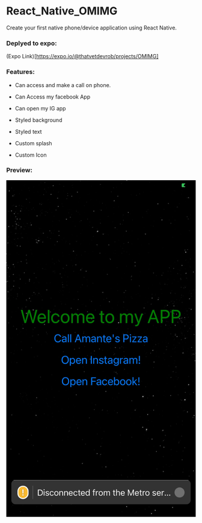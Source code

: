 # React_Native_OMIMG
Create your first native phone/device application using React Native.

### Deplyed to expo:

(Expo Link)[https://expo.io/@thatvetdevrob/projects/OMIMG]

### Features: 

- Can access and make a call on phone.

- Can Access my facebook App

- Can open my IG app

- Styled background

- Styled text

- Custom splash

- Custom Icon 

### Preview:

![preview](https://github.com/401Repo/React_Native_OMIMG/blob/main/IMG_2293.jpeg)

